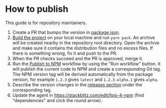 # How to publish

This guide is for repository maintainers.

1. Create a PR that bumps the version in [package.json](../package.json).
2. [Build the project](../contributing.md#how-to-build) on your local machine and run `yarn pack`.
   An archive will be created nearby in the repository root directory.
   Open the archive and make sure it contains the distribution files and no excess files.
   If there is something wrong, fix it and push to the PR.
3. When the PR checks succeed and the PR is approved, merge it.
4. Run the [Publish to NPM](https://github.com/fingerprintjs/fingerprintjs/actions/workflows/npm_publish.yml) workflow by using the "Run workflow" button.
   It will publish the current code to NPM and create a corresponding Git tag.
   The NPM version tag will be derived automatically from the package version, for example `1.2.3` gives `latest` and `1.2.3-alpha.1` gives `alpha`.
5. Describe the version changes in the [releases section](https://github.com/fingerprintjs/fingerprintjs/releases) under the corresponding tag.
6. Update the agent in https://stackblitz.com/edit/fpjs-4-npm (find "dependencies" and click the round arrow).
